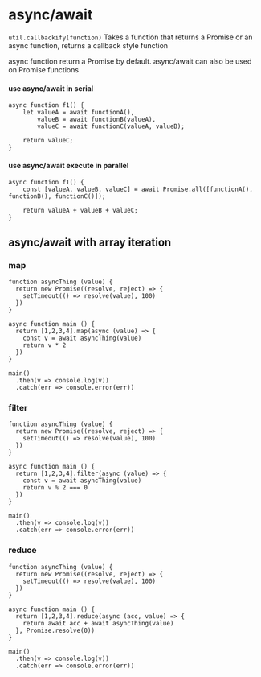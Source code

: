 # async/await

`util.callbackify(function)`  Takes a function that returns a Promise or an async function, returns a callback style function

async function return a Promise by default. 
async/await can also be used on Promise functions


#### use async/await in serial

```
async function f1() {
    let valueA = await functionA(),
        valueB = await functionB(valueA),
        valueC = await functionC(valueA, valueB);

    return valueC;
}
```

#### use async/await execute in parallel

```
async function f1() {
    const [valueA, valueB, valueC] = await Promise.all([functionA(), functionB(), functionC()]);

    return valueA + valueB + valueC;
}
```


## async/await with array iteration

### map

```
function asyncThing (value) {
  return new Promise((resolve, reject) => {
    setTimeout(() => resolve(value), 100)
  })
}

async function main () {
  return [1,2,3,4].map(async (value) => {
    const v = await asyncThing(value)
    return v * 2
  })
}

main()
  .then(v => console.log(v))
  .catch(err => console.error(err))
```

### filter

```
function asyncThing (value) {
  return new Promise((resolve, reject) => {
    setTimeout(() => resolve(value), 100)
  })
}

async function main () {
  return [1,2,3,4].filter(async (value) => {
    const v = await asyncThing(value)
    return v % 2 === 0
  })
}

main()
  .then(v => console.log(v))
  .catch(err => console.error(err))
```

### reduce

```
function asyncThing (value) {
  return new Promise((resolve, reject) => {
    setTimeout(() => resolve(value), 100)
  })
}

async function main () {
  return [1,2,3,4].reduce(async (acc, value) => {
    return await acc + await asyncThing(value)
  }, Promise.resolve(0))
}

main()
  .then(v => console.log(v))
  .catch(err => console.error(err))
```
